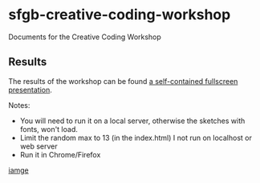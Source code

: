 # sfgb-creative-coding-workshop
Documents for the Creative Coding Workshop

## Results
The results of the workshop can be found [a self-contained fullscreen presentation](/presentation).

Notes:
- You will need to run it on a local server, otherwise the sketches with fonts, won't load.
- Limit the random max to 13 (in the index.html) I not run on localhost or web server
- Run it in Chrome/Firefox


[iamge](screenshots/sketch1.png)
